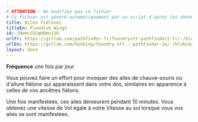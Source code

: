 ```yaml
---
# ATTENTION : Ne modifiez pas ce fichier
# Ce fichier est généré automatiquement par un script d'après les données du module Foundry VTT officiel et de sa traduction
title: Ailes fiélones
titleEn: Fiendish Wings
id: jNemcS5GqH8mnjV6
urlFr: https://gitlab.com/pathfinder-fr/foundryvtt-pathfinder2-fr/-/blob/master/data/feats/jNemcS5GqH8mnjV6.htm
urlEn: https://gitlab.com/hooking/foundry-vtt---pathfinder-2e/-/blob/master/packs/data/feats.db/fiendish-wings.json
layout: dons
---
```

**Fréquence** une fois par jour

Vous pouvez faire un effort pour invoquer des ailes de chauve-souris ou d'allure fiélone qui apparaissent dans votre dos, similaires en apparence à celles de vos ancêtres fiélons.

Une fois manifestées, ces ailes demeurent pendant 10 minutes. Vous obtenez une vitesse de Vol égale à votre Vitesse au sol lorsque vous vos ailes se sont manifestées.
